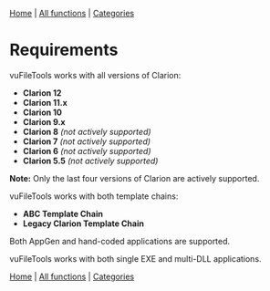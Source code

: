 [Home](../index.md) | [All functions](all-functions.md) | [Categories](categories/index.md)



# Requirements

vuFileTools works with all versions of Clarion:

- **Clarion 12**
- **Clarion 11.x**
- **Clarion 10**
- **Clarion 9.x**
- **Clarion 8** *(not actively supported)*  
- **Clarion 7** *(not actively supported)*  
- **Clarion 6** *(not actively supported)*  
- **Clarion 5.5** *(not actively supported)*  

**Note:** Only the last four versions of Clarion are actively supported.

vuFileTools works with both template chains:

- **ABC Template Chain**  
- **Legacy Clarion Template Chain**

Both AppGen and hand-coded applications are supported.

vuFileTools works with both single EXE and multi-DLL applications.

[Home](../index.md) | [All functions](all-functions.md) | [Categories](categories/index.md)




